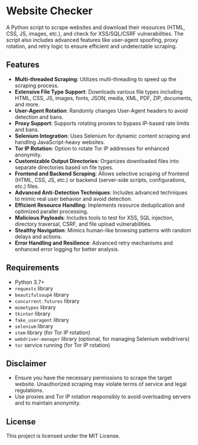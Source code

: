 # Website Checker

A Python script to scrape websites and download their resources (HTML, CSS, JS, images, etc.), and check for XSS/SQL/CSRF vulnerabilities. The script also includes advanced features like user-agent spoofing, proxy rotation, and retry logic to ensure efficient and undetectable scraping.

## Features

- **Multi-threaded Scraping**: Utilizes multi-threading to speed up the scraping process.
- **Extensive File Type Support**: Downloads various file types including HTML, CSS, JS, images, fonts, JSON, media, XML, PDF, ZIP, documents, and more.
- **User-Agent Rotation**: Randomly changes User-Agent headers to avoid detection and bans.
- **Proxy Support**: Supports rotating proxies to bypass IP-based rate limits and bans.
- **Selenium Integration**: Uses Selenium for dynamic content scraping and handling JavaScript-heavy websites.
- **Tor IP Rotation**: Option to rotate Tor IP addresses for enhanced anonymity.
- **Customizable Output Directories**: Organizes downloaded files into separate directories based on file types.
- **Frontend and Backend Scraping**: Allows selective scraping of frontend (HTML, CSS, JS, etc.) or backend (server-side scripts, configurations, etc.) files.
- **Advanced Anti-Detection Techniques**: Includes advanced techniques to mimic real user behavior and avoid detection.
- **Efficient Resource Handling**: Implements resource deduplication and optimized parallel processing.
- **Malicious Payloads**: Includes tools to test for XSS, SQL injection, directory traversal, CSRF, and file upload vulnerabilities.
- **Stealthy Navigation**: Mimics human-like browsing patterns with random delays and actions.
- **Error Handling and Resilience**: Advanced retry mechanisms and enhanced error logging for better analysis.

## Requirements

- Python 3.7+
- `requests` library
- `beautifulsoup4` library
- `concurrent.futures` library
- `mimetypes` library
- `tkinter` library
- `fake_useragent` library
- `selenium` library
- `stem` library (for Tor IP rotation)
- `webdriver-manager` library (optional, for managing Selenium webdrivers)
- `tor` service running (for Tor IP rotation)

## Disclaimer

- Ensure you have the necessary permissions to scrape the target website. Unauthorized scraping may violate terms of service and legal regulations.
- Use proxies and Tor IP rotation responsibly to avoid overloading servers and to maintain anonymity.

## License

This project is licensed under the MIT License.